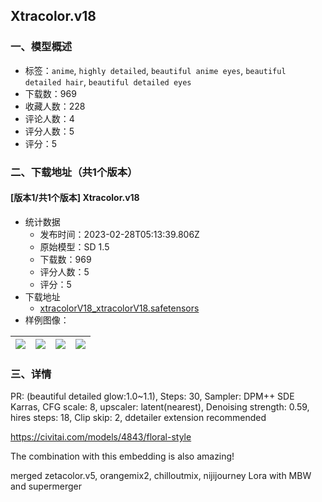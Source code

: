 ## Xtracolor.v18
### 一、模型概述

- 标签：`anime`, `highly detailed`, `beautiful anime eyes`, `beautiful detailed hair`, `beautiful detailed eyes`
- 下载数：969
- 收藏人数：228
- 评论人数：4
- 评分人数：5
- 评分：5

### 二、下载地址（共1个版本）

#### [版本1/共1个版本] Xtracolor.v18

- 统计数据
  - 发布时间：2023-02-28T05:13:39.806Z
  - 原始模型：SD 1.5
  - 下载数：969
  - 评分人数：5
  - 评分：5
- 下载地址
  - [xtracolorV18_xtracolorV18.safetensors](https://civitai.com/api/download/models/16231)
- 样例图像：

| <img src="https://image.civitai.com/xG1nkqKTMzGDvpLrqFT7WA/ed6cd0ca-a65f-49b3-2842-f10c42af6c00/width=450/596430.jpeg" /> | <img src="https://image.civitai.com/xG1nkqKTMzGDvpLrqFT7WA/2d6f81d4-ab7a-4293-f62d-3566282bc400/width=450/164205.jpeg" /> | <img src="https://image.civitai.com/xG1nkqKTMzGDvpLrqFT7WA/9e4a2493-a90c-43d7-d410-98ceaa699400/width=450/419091.jpeg" /> | <img src="https://image.civitai.com/xG1nkqKTMzGDvpLrqFT7WA/68dd1970-584d-456a-30ec-a3d0cb1cf500/width=450/164207.jpeg" /> |
| ---- | ---- | ---- | ---- |


### 三、详情
<p>PR: (beautiful detailed glow:1.0~1.1), Steps: 30, Sampler: DPM++ SDE Karras, CFG scale: 8, upscaler: latent(nearest), Denoising strength: 0.59, hires steps: 18, Clip skip: 2, ddetailer extension recommended</p><p></p><p><a target="_blank" rel="ugc" href="https://civitai.com/models/4843/floral-style">https://civitai.com/models/4843/floral-style</a></p><p>The combination with this embedding is also amazing!</p><p></p><p></p><p>merged zetacolor.v5, orangemix2, chilloutmix, nijijourney Lora with MBW and supermerger</p>